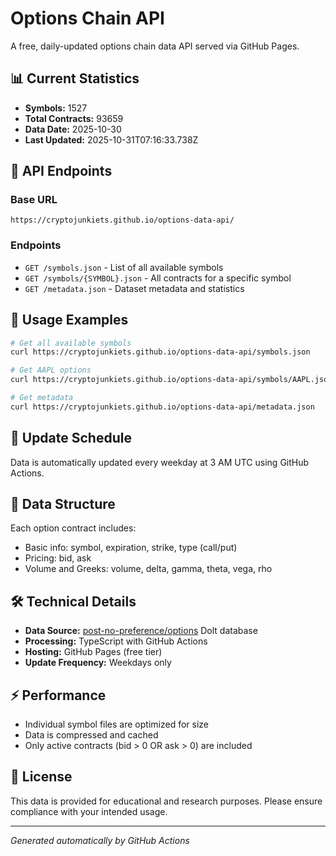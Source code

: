 # Options Chain API

A free, daily-updated options chain data API served via GitHub Pages.

## 📊 Current Statistics
- **Symbols:** 1527
- **Total Contracts:** 93659
- **Data Date:** 2025-10-30
- **Last Updated:** 2025-10-31T07:16:33.738Z

## 🚀 API Endpoints

### Base URL
`https://cryptojunkiets.github.io/options-data-api/`

### Endpoints
- `GET /symbols.json` - List of all available symbols
- `GET /symbols/{SYMBOL}.json` - All contracts for a specific symbol
- `GET /metadata.json` - Dataset metadata and statistics

## 📖 Usage Examples

```bash
# Get all available symbols
curl https://cryptojunkiets.github.io/options-data-api/symbols.json

# Get AAPL options
curl https://cryptojunkiets.github.io/options-data-api/symbols/AAPL.json

# Get metadata
curl https://cryptojunkiets.github.io/options-data-api/metadata.json
```

## 🔄 Update Schedule
Data is automatically updated every weekday at 3 AM UTC using GitHub Actions.

## 📁 Data Structure
Each option contract includes:
- Basic info: symbol, expiration, strike, type (call/put)
- Pricing: bid, ask
- Volume and Greeks: volume, delta, gamma, theta, vega, rho

## 🛠️ Technical Details
- **Data Source:** [post-no-preference/options](https://www.dolthub.com/repositories/post-no-preference/options) Dolt database
- **Processing:** TypeScript with GitHub Actions
- **Hosting:** GitHub Pages (free tier)
- **Update Frequency:** Weekdays only

## ⚡ Performance
- Individual symbol files are optimized for size
- Data is compressed and cached
- Only active contracts (bid > 0 OR ask > 0) are included

## 📝 License
This data is provided for educational and research purposes. Please ensure compliance with your intended usage.

---
*Generated automatically by GitHub Actions*
